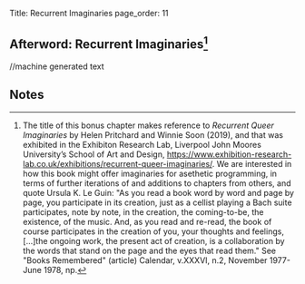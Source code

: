 Title: Recurrent Imaginaries
page_order: 11

## Afterword: Recurrent Imaginaries[^title]

//machine generated text

## Notes

[^title]: The title of this bonus chapter makes reference to *Recurrent Queer Imaginaries* by Helen Pritchard and Winnie Soon (2019), and that was exhibited in the Exhibiton Research Lab, Liverpool John Moores University’s School of Art and Design, https://www.exhibition-research-lab.co.uk/exhibitions/recurrent-queer-imaginaries/. We are interested in how this book might offer imaginaries for asethetic programming, in terms of further iterations of and additions to chapters from others, and quote Ursula K. Le Guin:
"As you read a book word by word and page by page, you participate in its creation, just as a cellist playing a Bach suite participates, note by note, in the creation, the coming-to-be, the existence, of the music. And, as you read and re-read, the book of course participates in the creation of you, your thoughts and feelings, [...]the ongoing work, the present act of creation, is a collaboration by the words that stand on the page and the eyes that read them." See "Books Remembered" (article) Calendar, v.XXXVI, n.2, November 1977-June 1978, np.

